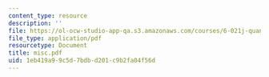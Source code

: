 ```yaml
---
content_type: resource
description: ''
file: https://ol-ocw-studio-app-qa.s3.amazonaws.com/courses/6-021j-quantitative-physiology-cells-and-tissues-fall-2004/1eb419a99c5d7bdbd201c9b2fa04f56d_misc.pdf
file_type: application/pdf
resourcetype: Document
title: misc.pdf
uid: 1eb419a9-9c5d-7bdb-d201-c9b2fa04f56d
---
```

